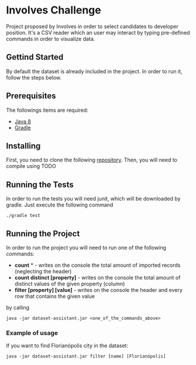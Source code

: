 # Involves Challenge

Project proposed by Involves in order to select candidates to developer position.
It's a CSV reader which an user may interact by typing pre-defined commands in order to visualize data.

## Gettind Started

By default the dataset is already included in the project. In order to run it, follow the steps below.

## Prerequisites

The followings items are required:
- [Java 8](https://www.java.com/pt_BR/download/faq/java8.xml)
- [Gradle](https://gradle.org/)

## Installing

First, you need to clone the following [repository](git@github.com:claytonrm/InvolvesChallenge.git). Then, you will need to compile using TODO

## Running the Tests

In order to run the tests you will need junit, which will be downloaded by gradle. Just execute the following command

```
./gradle test
```

## Running the Project

In order to run the project you will need to run one of the following commands:

- **count** * - writes on the console the total amount of imported records (neglecting the header)
- **count distinct [property]** - writes on the console the total amount of distinct values of the given property (column)
- **filter [property] [value]** - writes on the console the header and every row that contains the given value

by calling

```
java -jar dataset-assistant.jar <one_of_the_commands_above>
```

### Example of usage

If you want to find Florianópolis city in the dataset:

```
java -jar dataset-assistant.jar filter [name] [Florianópolis]
```
